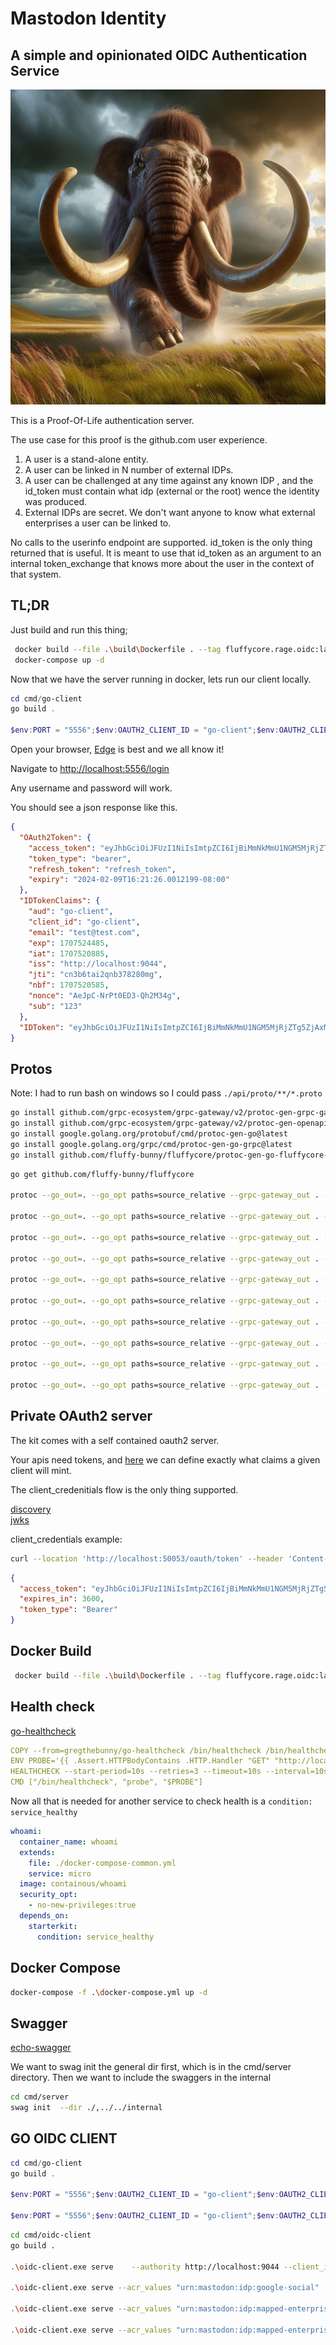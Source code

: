 # Mastodon Identity

## A simple and opinionated OIDC Authentication Service

![Alt text](docs/mastodon-identity.jpg?raw=true "Title")

This is a Proof-Of-Life authentication server.

The use case for this proof is the github.com user experience.  

1. A user is a stand-alone entity.
2. A user can be linked in N number of external IDPs.
3. A user can be challenged at any time against any known IDP , and the id_token must contain what idp (external or the root) wence the identity was produced.
4. External IDPs are secret.  We don't want anyone to know what external enterprises a user can be linked to.  

No calls to the userinfo endpoint are supported. id_token is the only thing returned that is useful. It is meant to use that id_token as an argument to an internal token_exchange that knows more about the user in the context of that system.

## TL;DR

Just build and run this thing;

```bash
 docker build --file .\build\Dockerfile . --tag fluffycore.rage.oidc:latest
 docker-compose up -d
```

Now that we have the server running in docker, lets run our client locally.

```powershell
cd cmd/go-client
go build .

$env:PORT = "5556";$env:OAUTH2_CLIENT_ID = "go-client";$env:OAUTH2_CLIENT_SECRET = "secret";$env:AUTHORITY = "http://localhost:9044/"; .\go-client.exe
```

Open your browser, [Edge](https://www.microsoft.com/en-us/edge) is best and we all know it!

Navigate to [http://localhost:5556/login](http://localhost:5556/login)

Any username and password will work.

You should see a json response like this.

```json
{
  "OAuth2Token": {
    "access_token": "eyJhbGciOiJFUzI1NiIsImtpZCI6IjBiMmNkMmU1NGM5MjRjZTg5ZjAxMGYyNDI4NjIzNjdkIiwidHlwIjoiSldUIn0.eyJhdWQiOiJnby1jbGllbnQiLCJjbGllbnRfaWQiOiJnby1jbGllbnQiLCJlbWFpbCI6InRlc3RAdGVzdC5jb20iLCJleHAiOjE3MDc1MjQ0ODUsImlhdCI6MTcwNzUyMDg4NSwiaXNzIjoiaHR0cDovL2xvY2FsaG9zdDo5MDQ0IiwianRpIjoiY24zYjZ0YWkycW5iMzc4MjgwbjAiLCJuYmYiOjE3MDc1MjA1ODUsInBlcm1pc3Npb25zIjpbInJlYWQiLCJ3cml0ZSJdLCJzdWIiOiIxMjMifQ.R9zQX2njveB-iUhQTO698logMjPtFdDbe7Ne2scSoT8kcMEMk3wEIz2D8tyzcjSlsqSSoXoAP6YKo1dIfnFOOQ",
    "token_type": "bearer",
    "refresh_token": "refresh_token",
    "expiry": "2024-02-09T16:21:26.0012199-08:00"
  },
  "IDTokenClaims": {
    "aud": "go-client",
    "client_id": "go-client",
    "email": "test@test.com",
    "exp": 1707524485,
    "iat": 1707520885,
    "iss": "http://localhost:9044",
    "jti": "cn3b6tai2qnb378280mg",
    "nbf": 1707520585,
    "nonce": "AeJpC-NrPt0ED3-Qh2M34g",
    "sub": "123"
  },
  "IDToken": "eyJhbGciOiJFUzI1NiIsImtpZCI6IjBiMmNkMmU1NGM5MjRjZTg5ZjAxMGYyNDI4NjIzNjdkIiwidHlwIjoiSldUIn0.eyJhdWQiOiJnby1jbGllbnQiLCJjbGllbnRfaWQiOiJnby1jbGllbnQiLCJlbWFpbCI6InRlc3RAdGVzdC5jb20iLCJleHAiOjE3MDc1MjQ0ODUsImlhdCI6MTcwNzUyMDg4NSwiaXNzIjoiaHR0cDovL2xvY2FsaG9zdDo5MDQ0IiwianRpIjoiY24zYjZ0YWkycW5iMzc4MjgwbWciLCJuYmYiOjE3MDc1MjA1ODUsIm5vbmNlIjoiQWVKcEMtTnJQdDBFRDMtUWgyTTM0ZyIsInN1YiI6IjEyMyJ9.0KuxDAlXX4DIh5Lh0KSXTahY8gQicRYVWMd-4Ic8J5ZwbFwnrFPk_sgE2cGetcaAFiReHg1SYAszsY8Sahds6A"
}
```

## Protos

Note: I had to run bash on windows so I could pass `./api/proto/**/*.proto`

```bash
go install github.com/grpc-ecosystem/grpc-gateway/v2/protoc-gen-grpc-gateway@latest
go install github.com/grpc-ecosystem/grpc-gateway/v2/protoc-gen-openapiv2@latest
go install google.golang.org/protobuf/cmd/protoc-gen-go@latest
go install google.golang.org/grpc/cmd/protoc-gen-go-grpc@latest
go install github.com/fluffy-bunny/fluffycore/protoc-gen-go-fluffycore-di/cmd/protoc-gen-go-fluffycore-di@latest
```

```bash
go get github.com/fluffy-bunny/fluffycore

protoc --go_out=. --go_opt paths=source_relative --grpc-gateway_out . --grpc-gateway_opt paths=source_relative --openapiv2_out=allow_merge=true,merge_file_name=proto:./proto --go-grpc_out . --go-grpc_opt paths=source_relative --go-fluffycore-di_out .  --go-fluffycore-di_opt paths=source_relative,grpc_gateway=true  ./proto/helloworld/helloworld.proto

protoc --go_out=. --go_opt paths=source_relative --grpc-gateway_out . --grpc-gateway_opt paths=source_relative --openapiv2_out=allow_merge=true,merge_file_name=proto:./proto --go-grpc_out . --go-grpc_opt paths=source_relative --go-fluffycore-di_out .  --go-fluffycore-di_opt paths=source_relative,grpc_gateway=true  ./proto/types/primitives.proto

protoc --go_out=. --go_opt paths=source_relative --grpc-gateway_out . --grpc-gateway_opt paths=source_relative --openapiv2_out=allow_merge=true,merge_file_name=proto:./proto --go-grpc_out . --go-grpc_opt paths=source_relative --go-fluffycore-di_out .  --go-fluffycore-di_opt paths=source_relative,grpc_gateway=true  ./proto/types/filter.proto

protoc --go_out=. --go_opt paths=source_relative --grpc-gateway_out . --grpc-gateway_opt paths=source_relative --openapiv2_out=allow_merge=true,merge_file_name=proto:./proto --go-grpc_out . --go-grpc_opt paths=source_relative --go-fluffycore-di_out .  --go-fluffycore-di_opt paths=source_relative,grpc_gateway=true  ./proto/types/pagination.proto

protoc --go_out=. --go_opt paths=source_relative --grpc-gateway_out . --grpc-gateway_opt paths=source_relative --openapiv2_out=allow_merge=true,merge_file_name=proto:./proto --go-grpc_out . --go-grpc_opt paths=source_relative --go-fluffycore-di_out .  --go-fluffycore-di_opt paths=source_relative,grpc_gateway=true  ./proto/oidc/models/client.proto

protoc --go_out=. --go_opt paths=source_relative --grpc-gateway_out . --grpc-gateway_opt paths=source_relative --openapiv2_out=allow_merge=true,merge_file_name=proto:./proto --go-grpc_out . --go-grpc_opt paths=source_relative --go-fluffycore-di_out .  --go-fluffycore-di_opt paths=source_relative,grpc_gateway=true  ./proto/oidc/models/idp.proto

protoc --go_out=. --go_opt paths=source_relative --grpc-gateway_out . --grpc-gateway_opt paths=source_relative --openapiv2_out=allow_merge=true,merge_file_name=proto:./proto --go-grpc_out . --go-grpc_opt paths=source_relative --go-fluffycore-di_out .  --go-fluffycore-di_opt paths=source_relative,grpc_gateway=true  ./proto/oidc/client/client.proto

protoc --go_out=. --go_opt paths=source_relative --grpc-gateway_out . --grpc-gateway_opt paths=source_relative --openapiv2_out=allow_merge=true,merge_file_name=proto:./proto --go-grpc_out . --go-grpc_opt paths=source_relative --go-fluffycore-di_out .  --go-fluffycore-di_opt paths=source_relative,grpc_gateway=true  ./proto/oidc/idp/idp.proto

protoc --go_out=. --go_opt paths=source_relative --grpc-gateway_out . --grpc-gateway_opt paths=source_relative --openapiv2_out=allow_merge=true,merge_file_name=proto:./proto --go-grpc_out . --go-grpc_opt paths=source_relative --go-fluffycore-di_out .  --go-fluffycore-di_opt paths=source_relative,grpc_gateway=true  ./proto/oidc/models/user.proto

protoc --go_out=. --go_opt paths=source_relative --grpc-gateway_out . --grpc-gateway_opt paths=source_relative --openapiv2_out=allow_merge=true,merge_file_name=proto:./proto --go-grpc_out . --go-grpc_opt paths=source_relative --go-fluffycore-di_out .  --go-fluffycore-di_opt paths=source_relative,grpc_gateway=true  ./proto/oidc/user/user.proto
```

## Private OAuth2 server

The kit comes with a self contained oauth2 server.

Your apis need tokens, and [here](./cmd/server/config/client.json) we can define exactly what claims a given client will mint.

The client_credenitials flow is the only thing supported.

[discovery](http://localhost:50053/.well-known/openid-configuration)  
[jwks](http://localhost:50053/.well-known/jwks.json)

client_credentials example:

```bash
curl --location 'http://localhost:50053/oauth/token' --header 'Content-Type: application/x-www-form-urlencoded' --header 'Authorization: Basic Y2xpZW50MTpzZWNyZXQ=' --data-urlencode 'grant_type=client_credentials'
```

```json
{
  "access_token": "eyJhbGciOiJFUzI1NiIsImtpZCI6IjBiMmNkMmU1NGM5MjRjZTg5ZjAxMGYyNDI4NjIzNjdkIiwidHlwIjoiSldUIn0.eyJjbGllbnRfaWQiOiJjbGllbnQxIiwiZXhwIjoxNjk5MjI3MzY3LCJpYXQiOjE2OTkyMjM3NjcsImlzcyI6Imh0dHA6Ly9sb2NhbGhvc3Q6NTAwNTMiLCJwZXJtaXNzaW9ucyI6WyJyZWFkIiwid3JpdGUiXSwic3ViIjoiY2xpZW50MSJ9.hAtAa5W81NATUZmNDVQdQLYSmA_0Wx4HvmSMOcqGMdQMS7ay99v1RmKf-kT2l8Xm6rDMG8klIiEU9M-FK-400w",
  "expires_in": 3600,
  "token_type": "Bearer"
}
```

## Docker Build

```bash
 docker build --file .\build\Dockerfile . --tag fluffycore.rage.oidc:latest
```

## Health check

[go-healthcheck](https://github.com/phramz/go-healthcheck)

```yaml
COPY --from=gregthebunny/go-healthcheck /bin/healthcheck /bin/healthcheck
ENV PROBE='{{ .Assert.HTTPBodyContains .HTTP.Handler "GET" "http://localhost:50052/healthz" nil "SERVING" }}'
HEALTHCHECK --start-period=10s --retries=3 --timeout=10s --interval=10s \
CMD ["/bin/healthcheck", "probe", "$PROBE"]
```

Now all that is needed for another service to check health is a `condition: service_healthy`

```yaml
whoami:
  container_name: whoami
  extends:
    file: ./docker-compose-common.yml
    service: micro
  image: containous/whoami
  security_opt:
    - no-new-privileges:true
  depends_on:
    starterkit:
      condition: service_healthy
```

## Docker Compose

```bash
docker-compose -f .\docker-compose.yml up -d
```

## Swagger

[echo-swagger](https://github.com/swaggo/echo-swagger)

We want to swag init the general dir first, which is in the cmd/server directory. Then we want to include the swaggers in the internal

```bash
cd cmd/server
swag init  --dir ./,../../internal
```

## GO OIDC CLIENT

```powershell
cd cmd/go-client
go build .

$env:PORT = "5556";$env:OAUTH2_CLIENT_ID = "go-client";$env:OAUTH2_CLIENT_SECRET = "secret";$env:AUTHORITY = "http://localhost:9044"; .\go-client.exe

$env:PORT = "5556";$env:OAUTH2_CLIENT_ID = "go-client";$env:OAUTH2_CLIENT_SECRET = "secret";$env:AUTHORITY = "http://localhost:9044"; .\go-client.exe
```

```bash
cd cmd/oidc-client
go build .

.\oidc-client.exe serve    --authority http://localhost:9044 --client_id go-client --client_secret secret --port 5556

.\oidc-client.exe serve --acr_values "urn:mastodon:idp:google-social"   --authority http://localhost:9044 --client_id go-client --client_secret secret --port 5556

.\oidc-client.exe serve --acr_values "urn:mastodon:idp:mapped-enterprise" --acr_values "urn:mastodon:root_candidate:cn8cp8khb6334r4ri1bg"  --authority http://localhost:9044 --client_id go-client --client_secret secret --port 5556

.\oidc-client.exe serve --acr_values "urn:mastodon:idp:mapped-enterprise"  --authority http://localhost:9044 --client_id go-client --client_secret secret --port 5556
```
